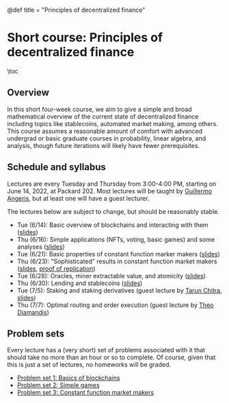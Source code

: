 @def title = "Principles of decentralized finance"

# Short course: Principles of decentralized finance

\toc

## Overview
In this short four-week course, we aim to give a simple and broad mathematical
overview of the current state of decentralized finance including topics like
stablecoins, automated market making, among others. This course assumes a
reasonable amount of comfort with advanced undergrad or basic graduate courses
in probability, linear algebra, and analysis, though future iterations 
will likely have fewer prerequisites.

## Schedule and syllabus
Lectures are every Tuesday and Thursday from 3:00-4:00 PM, starting on June 14,
2022, at Packard 202. Most lectures will be taught by
[Guillermo Angeris](https://angeris.github.io), but at least one will have a guest
lecturer.

The lectures below are subject to change, but should be reasonably stable.
- Tue (6/14): Basic overview of blockchains and interacting with them ([slides](slides/slides-01.pdf))
- Thu (6/16): Simple applications (NFTs, voting, basic games) and some analyses ([slides](slides/slides-02.pdf))
- Tue (6/21): Basic properties of constant function marker makers ([slides](slides/slides-03.pdf))
- Thu (6/23): "Sophisticated" results in constant function market makers ([slides](slides/slides-04.pdf), [proof of replication](notes/proof-of-replication.pdf))
- Tue (6/28): Oracles, miner extractable value, and atomicity ([slides](slides/slides-05.pdf))
- Thu (6/30): Lending and stablecoins ([slides](slides/slides-06.pdf))
- Tue (7/5): Staking and staking derivatives (guest lecture by [Tarun Chitra](https://twitter.com/tarunchitra/), [slides](slides/slides-07.pdf))
- Thu (7/7): Optimal routing and order execution (guest lecture by [Theo Diamandis](https://theodiamandis.com))

## Problem sets
Every lecture has a (very short) set of problems associated with it that should
take no more than an hour or so to complete. Of course, given that this is just
a set of lectures, no homeworks will be graded.

- [Problem set 1: Basics of blockchains](psets/exercises-01.pdf)
- [Problem set 2: Simple games](psets/exercises-02.pdf)
- [Problem set 3: Constant function market makers](psets/exercises-03.pdf)
